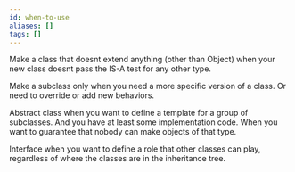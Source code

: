 ```yaml
---
id: when-to-use
aliases: []
tags: []
---
```


Make a class that doesnt extend anything (other than Object) when your new class doesnt pass the IS-A test for any other type.

Make a subclass only when you need a more specific version of a class.
Or need to override or add new behaviors.

Abstract class when you want to define a template for a group of subclasses.
And you have at least some implementation code.
When you want to guarantee that nobody can make objects of that type.

Interface when you want to define a role that other classes can play, regardless of where the classes are in the inheritance tree.

